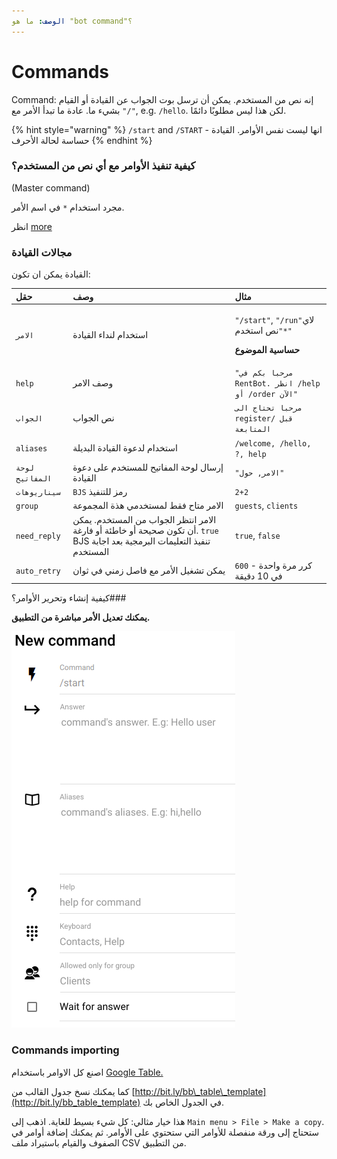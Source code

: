 ```yaml
---
الوصف: ما هو "bot command"؟
---
```


# Commands

Command:
إنه نص من المستخدم.  يمكن أن ترسل بوت الجواب عن القيادة أو القيام بشيء ما.  عادة ما تبدأ الأمر مع
`"/"`, e.g. `/hello`.
لكن هذا ليس مطلوبًا دائمًا.

{% hint style="warning" %}
`/start` and `/START` -
انها ليست نفس الأوامر.  القيادة حساسة لحالة الأحرف
{% endhint %}

### كيفية تنفيذ الأوامر مع أي نص من المستخدم؟
\(Master command\)

مجرد استخدام `*` في اسم الأمر.

انظر 
[more](https://help.bots.business/scenarios-and-bjs/always-running-commands)



### مجالات القيادة

القيادة يمكن ان تكون:

<table>
  <thead>
    <tr>
      <th style="text-align:left">حقل</th>
      <th style="text-align:left">وصف</th>
      <th style="text-align:left">مثال</th>
    </tr>
  </thead>
  <tbody>
    <tr>
      <td style="text-align:left"><code>الامر</code>
      </td>
      <td style="text-align:left">استخدام لنداء القيادة</td>
      <td style="text-align:left">
        <p><code>"/start"</code>, <code>&quot;/run&quot;</code>لاي نص استخدم<code>"*"</code>
        </p>
        <p><b>حساسية الموضوع</b>
        </p>
      </td>
    </tr>
    <tr>
      <td style="text-align:left"><code>help</code>
      </td>
      <td style="text-align:left">وصف الامر</td>
      <td style="text-align:left"><code>"مرحبا بكم في RentBot. انظر /help أو /order الآن"</code>
      </td>
    </tr>
    <tr>
      <td style="text-align:left"><code>الجواب</code>
      </td>
      <td style="text-align:left">نص الجواب</td>
      <td style="text-align:left"><code>مرحبا تحتاج الى register/ قبل المتابعة</code>
      </td>
    </tr>
    <tr>
      <td style="text-align:left"><code>aliases</code>
      </td>
      <td style="text-align:left">استخدام لدعوة القيادة البديلة</td>
      <td style="text-align:left"><code>/welcome, /hello, ?, help</code>
      </td>
    </tr>
    <tr>
      <td style="text-align:left"><code>لوحة المفاتيح</code>
      </td>
      <td style="text-align:left">إرسال لوحة المفاتيح للمستخدم على دعوة القيادة</td>
      <td style="text-align:left"><code>&quot;الامر, حول&quot;</code>
      </td>
    </tr>
    <tr>
      <td style="text-align:left"><code>سيناريوهات</code>
      </td>
      <td style="text-align:left"><code>BJS</code> رمز للتنفيذ</td>
      <td style="text-align:left"><code>2+2</code>
      </td>
    </tr>
    <tr>
      <td style="text-align:left"><code>group</code>
      </td>
      <td style="text-align:left">الامر متاح فقط لمستخدمي هذة المجموعة</td>
      <td style="text-align:left"><code>guests</code>, <code>clients</code>
      </td>
    </tr>
    <tr>
      <td style="text-align:left"><code>need_reply</code>
      </td>
      <td style="text-align:left">الامر انتظر الجواب من المستخدم.  يمكن أن تكون صحيحة أو خاطئة أو فارغة. <code>true</code> BJS  تنفيذ التعليمات البرمجية بعد اجابة المستخدم</td>
      <td style="text-align:left"><code>true</code>, <code>false</code>
      </td>
    </tr>
    <tr>
      <td style="text-align:left"><code>auto_retry</code>
      </td>
      <td style="text-align:left">يمكن تشغيل الأمر مع فاصل زمني في ثوان</td>
      <td style="text-align:left"><code>600</code> - كرر مرة واحدة في 10 دقيقة</td>
    </tr>
  </tbody>
</table>كيفية إنشاء وتحرير الأوامر؟###

**يمكنك تعديل الأمر مباشرة من التطبيق.**

![Screen from App for command creation](../.gitbook/assets/image%20%2812%29.png)

### Commands importing

اصنع كل الاوامر باستخدام [Google Table. ](https://help.bots.business/create-bot-from-google-table)

كما يمكنك نسخ جدول القالب من 
[http://bit.ly/bb\_table\_template](http://bit.ly/bb_table_template)
 في الجدول الخاص بك. 

هذا خيار مثالي: كل شيء بسيط للغاية.  اذهب إلى
`Main menu > File > Make a copy`.
ستحتاج إلى ورقة منفصلة للأوامر التي ستحتوي على الأوامر.  ثم يمكنك إضافة أوامر في الصفوف والقيام باستيراد ملف CSV من التطبيق.




### 